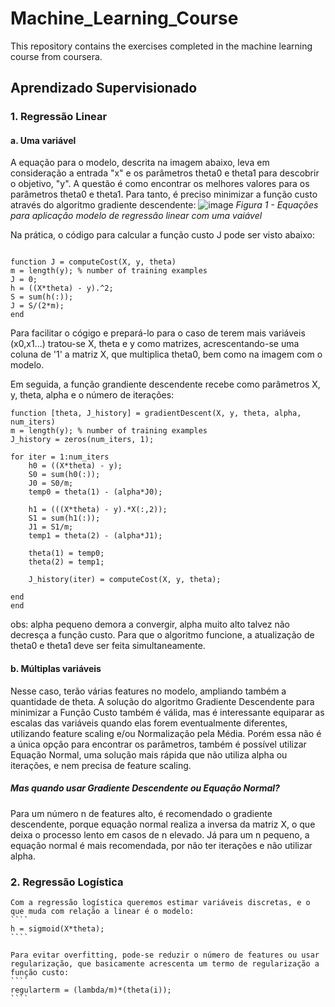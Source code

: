 # Machine_Learning_Course

This repository contains the exercises completed in the machine learning course from coursera.

## Aprendizado Supervisionado

### 1. Regressão Linear

  ####   a. Uma variável
A equação para o modelo, descrita na imagem abaixo, leva em consideração a entrada "x" e os parâmetros theta0 e theta1 para descobrir o objetivo, "y". 
A questão é como encontrar os melhores valores para os parâmetros theta0 e theta1. Para tanto, é preciso minimizar a função custo através do algoritmo gradiente descendente:
![image](https://user-images.githubusercontent.com/44439904/72576873-a2cd0980-38af-11ea-908b-11d8553e49b9.png)
_Figura 1 - Equações para aplicação modelo de regressão linear com uma vaiável_

Na prática, o código para calcular a função custo J pode ser visto abaixo: 
````

function J = computeCost(X, y, theta)
m = length(y); % number of training examples
J = 0;
h = ((X*theta) - y).^2;
S = sum(h(:));
J = S/(2*m);
end

````
Para facilitar o cógigo e prepará-lo para o caso de terem mais variáveis (x0,x1...) tratou-se X, theta e y como matrizes, acrescentando-se uma coluna de '1' a matriz X, que multiplica theta0, bem como na imagem com o modelo.

Em seguida, a função grandiente descendente recebe como parâmetros X, y, theta, alpha e o número de iterações:

````
function [theta, J_history] = gradientDescent(X, y, theta, alpha, num_iters)
m = length(y); % number of training examples
J_history = zeros(num_iters, 1);

for iter = 1:num_iters
    h0 = ((X*theta) - y);
    S0 = sum(h0(:));
    J0 = S0/m;
    temp0 = theta(1) - (alpha*J0);
    
    h1 = (((X*theta) - y).*X(:,2));
    S1 = sum(h1(:));
    J1 = S1/m;
    temp1 = theta(2) - (alpha*J1);

    theta(1) = temp0;
    theta(2) = temp1;
    
    J_history(iter) = computeCost(X, y, theta);

end
end
````
obs: alpha pequeno demora a convergir, alpha muito alto talvez não decresça a função custo. Para que o algoritmo funcione, a atualização de theta0 e theta1 deve ser feita simultaneamente.

  #### b. Múltiplas variáveis
  Nesse caso, terão várias features no modelo, ampliando também a quantidade de theta. A solução do algoritmo Gradiente Descendente para minimizar a Função Custo também é válida, mas é interessante equiparar as escalas das variáveis quando elas forem eventualmente diferentes, utilizando feature scaling e/ou Normalização pela Média. Porém essa não é a única opção para encontrar os parâmetros, também é possível utilizar Equação Normal, uma solução mais rápida que não utiliza alpha ou iterações, e nem precisa de feature scaling. 
  ##### Mas quando usar Gradiente Descendente ou Equação Normal?
  Para um número n de features alto, é recomendado o gradiente descendente, porque equação normal realiza a inversa da matriz X, o que deixa o processo lento em casos de n elevado. Já para um n pequeno, a equação normal é mais recomendada, por não ter iterações e não utilizar alpha.

### 2. Regressão Logística

    Com a regressão logística queremos estimar variáveis discretas, e o que muda com relação a linear é o modelo:
    ````
    h = sigmoid(X*theta);
    ````

    Para evitar overfitting, pode-se reduzir o número de features ou usar regularização, que basicamente acrescenta um termo de regularização a função custo:
    ````
    regularterm = (lambda/m)*(theta(i));
    ````
    